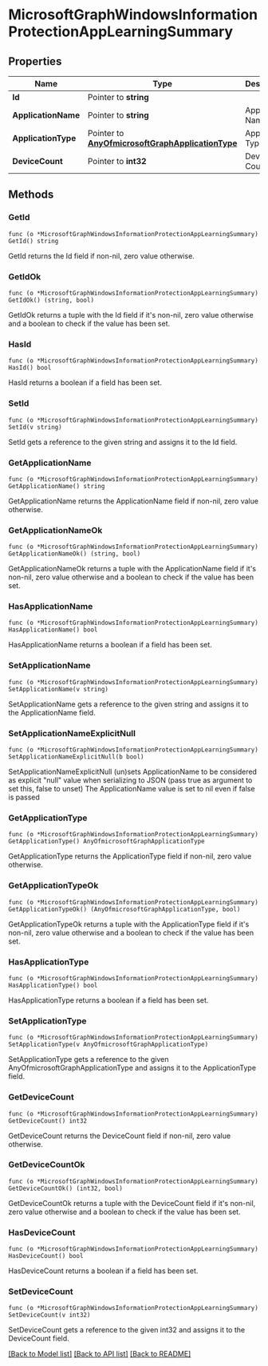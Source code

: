 # MicrosoftGraphWindowsInformationProtectionAppLearningSummary

## Properties

Name | Type | Description | Notes
------------ | ------------- | ------------- | -------------
**Id** | Pointer to **string** |  | [optional] 
**ApplicationName** | Pointer to **string** | Application Name | [optional] 
**ApplicationType** | Pointer to [**AnyOfmicrosoftGraphApplicationType**](anyOf&lt;microsoft.graph.applicationType&gt;.md) | Application Type | [optional] 
**DeviceCount** | Pointer to **int32** | Device Count | [optional] 

## Methods

### GetId

`func (o *MicrosoftGraphWindowsInformationProtectionAppLearningSummary) GetId() string`

GetId returns the Id field if non-nil, zero value otherwise.

### GetIdOk

`func (o *MicrosoftGraphWindowsInformationProtectionAppLearningSummary) GetIdOk() (string, bool)`

GetIdOk returns a tuple with the Id field if it's non-nil, zero value otherwise
and a boolean to check if the value has been set.

### HasId

`func (o *MicrosoftGraphWindowsInformationProtectionAppLearningSummary) HasId() bool`

HasId returns a boolean if a field has been set.

### SetId

`func (o *MicrosoftGraphWindowsInformationProtectionAppLearningSummary) SetId(v string)`

SetId gets a reference to the given string and assigns it to the Id field.

### GetApplicationName

`func (o *MicrosoftGraphWindowsInformationProtectionAppLearningSummary) GetApplicationName() string`

GetApplicationName returns the ApplicationName field if non-nil, zero value otherwise.

### GetApplicationNameOk

`func (o *MicrosoftGraphWindowsInformationProtectionAppLearningSummary) GetApplicationNameOk() (string, bool)`

GetApplicationNameOk returns a tuple with the ApplicationName field if it's non-nil, zero value otherwise
and a boolean to check if the value has been set.

### HasApplicationName

`func (o *MicrosoftGraphWindowsInformationProtectionAppLearningSummary) HasApplicationName() bool`

HasApplicationName returns a boolean if a field has been set.

### SetApplicationName

`func (o *MicrosoftGraphWindowsInformationProtectionAppLearningSummary) SetApplicationName(v string)`

SetApplicationName gets a reference to the given string and assigns it to the ApplicationName field.

### SetApplicationNameExplicitNull

`func (o *MicrosoftGraphWindowsInformationProtectionAppLearningSummary) SetApplicationNameExplicitNull(b bool)`

SetApplicationNameExplicitNull (un)sets ApplicationName to be considered as explicit "null" value
when serializing to JSON (pass true as argument to set this, false to unset)
The ApplicationName value is set to nil even if false is passed
### GetApplicationType

`func (o *MicrosoftGraphWindowsInformationProtectionAppLearningSummary) GetApplicationType() AnyOfmicrosoftGraphApplicationType`

GetApplicationType returns the ApplicationType field if non-nil, zero value otherwise.

### GetApplicationTypeOk

`func (o *MicrosoftGraphWindowsInformationProtectionAppLearningSummary) GetApplicationTypeOk() (AnyOfmicrosoftGraphApplicationType, bool)`

GetApplicationTypeOk returns a tuple with the ApplicationType field if it's non-nil, zero value otherwise
and a boolean to check if the value has been set.

### HasApplicationType

`func (o *MicrosoftGraphWindowsInformationProtectionAppLearningSummary) HasApplicationType() bool`

HasApplicationType returns a boolean if a field has been set.

### SetApplicationType

`func (o *MicrosoftGraphWindowsInformationProtectionAppLearningSummary) SetApplicationType(v AnyOfmicrosoftGraphApplicationType)`

SetApplicationType gets a reference to the given AnyOfmicrosoftGraphApplicationType and assigns it to the ApplicationType field.

### GetDeviceCount

`func (o *MicrosoftGraphWindowsInformationProtectionAppLearningSummary) GetDeviceCount() int32`

GetDeviceCount returns the DeviceCount field if non-nil, zero value otherwise.

### GetDeviceCountOk

`func (o *MicrosoftGraphWindowsInformationProtectionAppLearningSummary) GetDeviceCountOk() (int32, bool)`

GetDeviceCountOk returns a tuple with the DeviceCount field if it's non-nil, zero value otherwise
and a boolean to check if the value has been set.

### HasDeviceCount

`func (o *MicrosoftGraphWindowsInformationProtectionAppLearningSummary) HasDeviceCount() bool`

HasDeviceCount returns a boolean if a field has been set.

### SetDeviceCount

`func (o *MicrosoftGraphWindowsInformationProtectionAppLearningSummary) SetDeviceCount(v int32)`

SetDeviceCount gets a reference to the given int32 and assigns it to the DeviceCount field.


[[Back to Model list]](../README.md#documentation-for-models) [[Back to API list]](../README.md#documentation-for-api-endpoints) [[Back to README]](../README.md)


